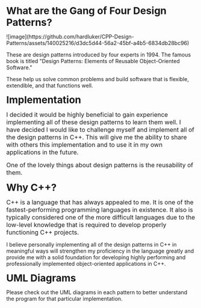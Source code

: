 <p><span style="font-size: 26px;"><strong>What are the Gang of Four Design Patterns?</strong></span></p>
![image](https://github.com/hardluker/CPP-Design-Patterns/assets/140025216/d3dc5d44-56a2-45bf-a4b5-6834db28bc96)

<p>These are design patterns introduced by four experts in 1994. The famous book is titled &quot;Design Patterns: Elements of Reusable Object-Oriented Software.&quot;&nbsp;</p>
<p>These help us solve common problems and build software that is flexible, extendible, and that functions well.</p>
<p><span style="font-size: 26px;"><strong>Implementation</strong></span></p>
<p><span style="font-size: 16px;">I decided it would be highly beneficial to gain experience implementing all of these design patterns to learn them well. I have decided I would like to challenge myself and implement all of the design patterns in C++. This will give me the ability to share with others this implementation and to use it in my own applications in the future.</span></p>
<p><span style="font-size: 16px;">One of the lovely things about design patterns is the reusability of them.</span></p>
<p><span style="font-size: 26px;"><strong>Why C++?</strong></span></p>
<p><span style="font-size: 16px;">C++ is a language that has always appealed to me. It is one of the fastest-performing programming languages in existence. It also is typically considered one of the more difficult languages due to the low-level knowledge that is required to develop properly functioning C++ projects.</span></p>
<p>I believe personally implementing all of the design patterns in C++ in meaningful ways will strengthen my proficiency in the language greatly and provide me with a solid foundation for developing highly performing and professionally implemented object-oriented applications in C++.</p>
<p><strong><span style="font-size: 26px;">UML Diagrams</span></strong></p>
<p>Please check out the UML diagrams in each pattern to better understand the program for that particular implementation.</p>
